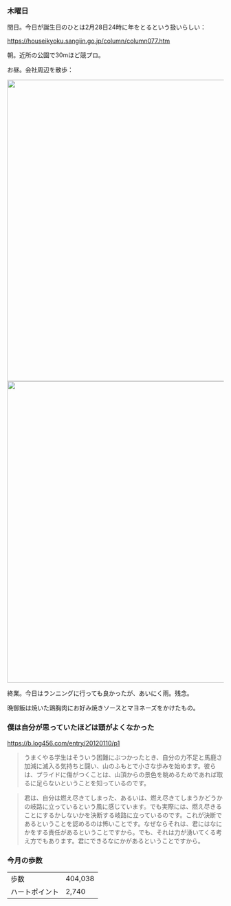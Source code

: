 ### 木曜日

閏日。今日が誕生日のひとは2月28日24時に年をとるという扱いらしい：

https://houseikyoku.sangiin.go.jp/column/column077.htm

朝。近所の公園で30mほど競プロ。

お昼。会社周辺を散歩：

<img src="https://i.imgur.com/8Lqio0a.jpg" width="700">

<img src="https://i.imgur.com/gvoMCuf.jpg" width="700">

終業。今日はランニングに行っても良かったが、あいにく雨。残念。

晩御飯は焼いた鶏胸肉にお好み焼きソースとマヨネーズをかけたもの。

### 僕は自分が思っていたほどは頭がよくなかった

https://b.log456.com/entry/20120110/p1

> うまくやる学生はそういう困難にぶつかったとき、自分の力不足と馬鹿さ加減に滅入る気持ちと闘い、山のふもとで小さな歩みを始めます。彼らは、プライドに傷がつくことは、山頂からの景色を眺めるためであれば取るに足らないということを知っているのです。

> 君は、自分は燃え尽きてしまった、あるいは、燃え尽きてしまうかどうかの岐路に立っているという風に感じています。でも実際には、燃え尽きることにするかしないかを決断する岐路に立っているのです。これが決断であるということを認めるのは怖いことです。なぜならそれは、君にはなにかをする責任があるということですから。でも、それは力が湧いてくる考え方でもあります。君にできるなにかがあるということですから。

### 今月の歩数

|||
|---|---|
|歩数|404,038|
|ハートポイント|2,740|
